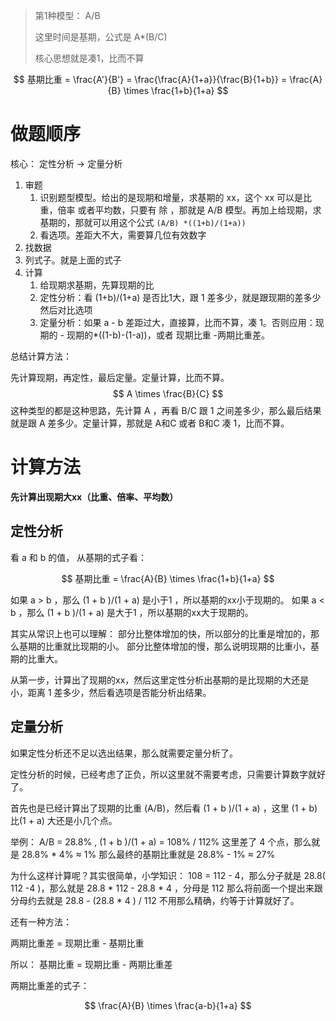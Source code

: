   > 第1种模型： A/B 
> 
> 这里时间是基期，公式是 A*(B/C) 
> 
> 核心思想就是凑1，比而不算

$$
基期比重 = \frac{A'}{B'} = \frac{\frac{A}{1+a}}{\frac{B}{1+b}} = \frac{A}{B} \times  \frac{1+b}{1+a}  
$$
# 做题顺序

核心： 定性分析 -> 定量分析

1. 审题
	1. 识别题型模型。给出的是现期和增量，求基期的 xx，这个 xx 可以是比重，倍率 或者平均数，只要有 除 ，那就是 A/B 模型。再加上给现期，求基期的，那就可以用这个公式 `(A/B) *((1+b)/(1+a))`
	2. 看选项。差距大不大，需要算几位有效数字
2. 找数据
3. 列式子。就是上面的式子
4. 计算
	1. 给现期求基期，先算现期的比
	2. 定性分析：看 (1+b)/(1+a) 是否比1大，跟 1 差多少，就是跟现期的差多少然后对比选项
	3. 定量分析：如果 a - b 差距过大，直接算，比而不算，凑 1。否则应用：现期的 - 现期的*((1-b)-(1-a))，或者 现期比重 -两期比重差。

总结计算方法：

先计算现期，再定性，最后定量。定量计算，比而不算。
$$
A \times  \frac{B}{C}  
$$
这种类型的都是这种思路，先计算 A ，再看 B/C 跟 1 之间差多少，那么最后结果就是跟 A 差多少。定量计算，那就是 A和C 或者 B和C 凑 1，比而不算。

# 计算方法

**先计算出现期大xx（比重、倍率、平均数）**

## 定性分析

看 a 和 b 的值，
从基期的式子看：

$$
基期比重 = \frac{A}{B} \times  \frac{1+b}{1+a}  
$$

如果 a > b ，那么 (1 + b )/(1 + a) 是小于1 ，所以基期的xx小于现期的。
如果 a < b ，那么 (1 + b )/(1 + a) 是大于1 ，所以基期的xx大于现期的。

其实从常识上也可以理解：
部分比整体增加的快，所以部分的比重是增加的，那么基期的比重就比现期的小。
部分比整体增加的慢，那么说明现期的比重小，基期的比重大。

从第一步，计算出了现期的xx，然后这里定性分析出基期的是比现期的大还是小，距离 1 差多少，然后看选项是否能分析出结果。


## 定量分析

如果定性分析还不足以选出结果，那么就需要定量分析了。

定性分析的时候，已经考虑了正负，所以这里就不需要考虑，只需要计算数字就好了。

首先也是已经计算出了现期的比重 (A/B)，然后看 (1 + b )/(1 + a) ，这里 (1 + b)比(1 + a) 大还是小几个点。

举例： A/B = 28.8% ,  (1 + b )/(1 + a) = 108% / 112%
这里差了 4 个点，那么就是 28.8% * 4% ≈ 1% 
那么最终的基期比重就是 28.8% - 1% ≈ 27% 

为什么这样计算呢？其实很简单，小学知识：
108 = 112 - 4，那么分子就是 28.8( 112 -4 )，那么就是 28.8 * 112 - 28.8 * 4 ，分母是 112
那么将前面一个提出来跟分母约去就是 28.8 - (28.8 * 4 ) / 112 
不用那么精确，约等于计算就好了。

还有一种方法：

两期比重差 = 现期比重 - 基期比重

所以：
基期比重 =  现期比重 - 两期比重差

两期比重差的式子：

$$
\frac{A}{B} \times  \frac{a-b}{1+a}  
$$
 